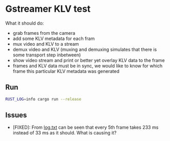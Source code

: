 # Gstreamer KLV test

What it should do:

* grab frames from the camera
* add some KLV metadata for each fram
* mux video and KLV to a stream
* demux video and KLV (muxing and demuxing simulates that there is some transport step inbetween)
* show video stream and print or better yet overlay KLV data to the frame
* frames and KLV data must be in sync, we would like to know for which frame this particular KLV metadata was generated

## Run

```bash
RUST_LOG=info cargo run --release
```

## Issues

* [FIXED]: From [log.txt](log.txt) can be seen that every 5th frame takes 233 ms instead of 33 ms as it should. What is causing it?
